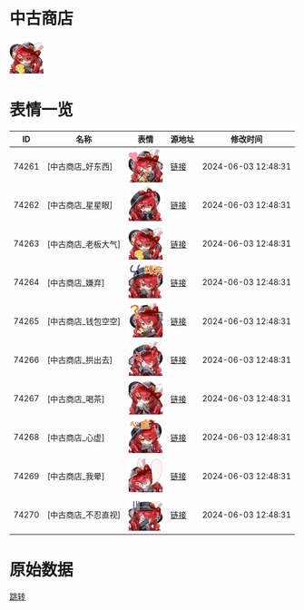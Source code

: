 # 中古商店

<img src="./cover.png" height="60" alt="cover" />

# 表情一览

|ID|名称|表情|源地址|修改时间|
|----|----|----|----|----|
|74261|[中古商店_好东西]|<img src="./pic/074261_%5B中古商店_好东西%5D.png" height="60" alt="好东西"/>|[链接](https://i0.hdslb.com/bfs/emote/507ba37aa7cf9e9dc22161884c36cacee3345251.png)|2024-06-03 12:48:31|
|74262|[中古商店_星星眼]|<img src="./pic/074262_%5B中古商店_星星眼%5D.png" height="60" alt="星星眼"/>|[链接](https://i0.hdslb.com/bfs/emote/56296239df93a165242c29ea0fba1fac81d7d81e.png)|2024-06-03 12:48:31|
|74263|[中古商店_老板大气]|<img src="./pic/074263_%5B中古商店_老板大气%5D.png" height="60" alt="老板大气"/>|[链接](https://i0.hdslb.com/bfs/emote/bbaa7eb40d023c11cc9e3cf99dfd7ba1ceeccbaf.png)|2024-06-03 12:48:31|
|74264|[中古商店_嫌弃]|<img src="./pic/074264_%5B中古商店_嫌弃%5D.png" height="60" alt="嫌弃"/>|[链接](https://i0.hdslb.com/bfs/emote/5035a6868c39f68a763d61479a21a41a6c94e1ee.png)|2024-06-03 12:48:31|
|74265|[中古商店_钱包空空]|<img src="./pic/074265_%5B中古商店_钱包空空%5D.png" height="60" alt="钱包空空"/>|[链接](https://i0.hdslb.com/bfs/emote/e8d267b0a7f1d067d5a201272560deac0ec961ce.png)|2024-06-03 12:48:31|
|74266|[中古商店_拱出去]|<img src="./pic/074266_%5B中古商店_拱出去%5D.png" height="60" alt="拱出去"/>|[链接](https://i0.hdslb.com/bfs/emote/c91d65679098e3ba96c3ac239b2dd9256a6b5500.png)|2024-06-03 12:48:31|
|74267|[中古商店_喝茶]|<img src="./pic/074267_%5B中古商店_喝茶%5D.png" height="60" alt="喝茶"/>|[链接](https://i0.hdslb.com/bfs/emote/b95c7de4179cb005de34b50339af92e423198a11.png)|2024-06-03 12:48:31|
|74268|[中古商店_心虚]|<img src="./pic/074268_%5B中古商店_心虚%5D.png" height="60" alt="心虚"/>|[链接](https://i0.hdslb.com/bfs/emote/33cd1db7de039e383a8c4d44b4c5e62e07275d8d.png)|2024-06-03 12:48:31|
|74269|[中古商店_我晕]|<img src="./pic/074269_%5B中古商店_我晕%5D.png" height="60" alt="我晕"/>|[链接](https://i0.hdslb.com/bfs/emote/a28da8c59f1ec4d473ffc572770b2dae2a952d02.png)|2024-06-03 12:48:31|
|74270|[中古商店_不忍直视]|<img src="./pic/074270_%5B中古商店_不忍直视%5D.png" height="60" alt="不忍直视"/>|[链接](https://i0.hdslb.com/bfs/emote/02fc80c52c18225943106339cfa69846671ca936.png)|2024-06-03 12:48:31|

# 原始数据

[跳转](./raw.json)

